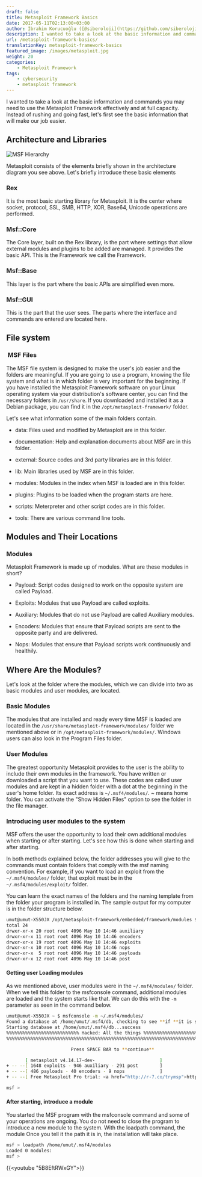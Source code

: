 ```yaml
---
draft: false
title: Metasploit Framework Basics
date: 2017-05-11T02:13:00+03:00
author: İbrahim Korucuoğlu ([@siberoloji](https://github.com/siberoloji))
description: I wanted to take a look at the basic information and commands you may need to use the Metasploit Framework effectively and at full capacity.
url: /metasploit-framework-basics/
translationKey: metasploit-framework-basics
featured_image: /images/metasploit.jpg
weight: 20
categories:
    - Metasploit Framework
tags:
    - cybersecurity
    - metasploit framework
---
```

I wanted to take a look at the basic information and commands you may need to use the Metasploit Framework effectively and at full capacity. Instead of rushing and going fast, let's first see the basic information that will make our job easier.

## Architecture and Libraries

![MSF Hierarchy](/images/msfarch.png)

Metasploit consists of the elements briefly shown in the architecture diagram you see above. Let's briefly introduce these basic elements

### Rex

It is the most basic starting library for Metasploit. It is the center where socket, protocol, SSL, SMB, HTTP, XOR, Base64, Unicode operations are performed.

### Msf::Core

The Core layer, built on the Rex library, is the part where settings that allow external modules and plugins to be added are managed. It provides the basic API. This is the Framework we call the Framework.

### Msf::Base

This layer is the part where the basic APIs are simplified even more.

### Msf::GUI

This is the part that the user sees. The parts where the interface and commands are entered are located here.

## File system

###  MSF Files

The MSF file system is designed to make the user's job easier and the folders are meaningful. If you are going to use a program, knowing the file system and what is in which folder is very important for the beginning. If you have installed the Metasploit Framework software on your Linux operating system via your distribution's software center, you can find the necessary folders in `/usr/share`. If you downloaded and installed it as a Debian package, you can find it in the `/opt/metasploit-framework/` folder.

Let's see what information some of the main folders contain.

* data: Files used and modified by Metasploit are in this folder.

* documentation: Help and explanation documents about MSF are in this folder.

* external: Source codes and 3rd party libraries are in this folder.

* lib: Main libraries used by MSF are in this folder.

* modules: Modules in the index when MSF is loaded are in this folder.

* plugins: Plugins to be loaded when the program starts are here.

* scripts: Meterpreter and other script codes are in this folder.

* tools: There are various command line tools.

## Modules and Their Locations

### Modules

Metasploit Framework is made up of modules. What are these modules in short?

* Payload: Script codes designed to work on the opposite system are called Payload.

* Exploits: Modules that use Payload are called exploits.

* Auxiliary: Modules that do not use Payload are called Auxiliary modules.

* Encoders: Modules that ensure that Payload scripts are sent to the opposite party and are delivered.

* Nops: Modules that ensure that Payload scripts work continuously and healthily.

## Where Are the Modules?

Let's look at the folder where the modules, which we can divide into two as basic modules and user modules, are located.

### Basic Modules

The modules that are installed and ready every time MSF is loaded are located in the `/usr/share/metasploit-framework/modules/` folder we mentioned above or in `/opt/metasploit-framework/modules/`. Windows users can also look in the Program Files folder.

### User Modules

The greatest opportunity Metasploit provides to the user is the ability to include their own modules in the framework. You have written or downloaded a script that you want to use. These codes are called user modules and are kept in a hidden folder with a dot at the beginning in the user's home folder. Its exact address is `~/.msf4/modules/`. ~ means home folder. You can activate the "Show Hidden Files" option to see the folder in the file manager.

### Introducing user modules to the system

MSF offers the user the opportunity to load their own additional modules when starting or after starting. Let's see how this is done when starting and after starting.

In both methods explained below, the folder addresses you will give to the commands must contain folders that comply with the msf naming convention. For example, if you want to load an exploit from the `~/.msf4/modules/` folder, that exploit must be in the `~/.msf4/modules/exploit/` folder.

You can learn the exact names of the folders and the naming template from the folder your program is installed in. The sample output for my computer is in the folder structure below.

```bash
umut@umut-X550JX /opt/metasploit-framework/embedded/framework/modules $ ls -l
total 24
drwxr-xr-x 20 root root 4096 May 10 14:46 auxiliary
drwxr-xr-x 11 root root 4096 May 10 14:46 encoders
drwxr-xr-x 19 root root 4096 May 10 14:46 exploits
drwxr-xr-x 10 root root 4096 May 10 14:46 nops
drwxr-xr-x  5 root root 4096 May 10 14:46 payloads
drwxr-xr-x 12 root root 4096 May 10 14:46 post
```

#### Getting user Loading modules

As we mentioned above, user modules were in the `~/.msf4/modules/` folder. When we tell this folder to the msfconsole command, additional modules are loaded and the system starts like that. We can do this with the `-m` parameter as seen in the command below.

```bash
umut@umut-X550JX ~ $ msfconsole -m ~/.msf4/modules/
Found a database at /home/umut/.msf4/db, checking to see **if **it is started
Starting database at /home/umut/.msf4/db...success
%%%%%%%%%%%%%%%%%%%%%%%%%%% Hacked: All the things %%%%%%%%%%%%%%%%%%%%%%%%%%%%%
%%%%%%%%%%%%%%%%%%%%%%%%%%%%%%%%%%%%%%%%%%%%%%%%%%%%%%%%%%%%%%%%%%%%%%%%%%%%%%%%

                        Press SPACE BAR to **continue**

       [ metasploit v4.14.17-dev-                        ]
+ -- --[ 1648 exploits - 946 auxiliary - 291 post        ]
+ -- --[ 486 payloads - 40 encoders - 9 nops             ]
+ -- --[ Free Metasploit Pro trial: <a href="http://r-7.co/trymsp">http://r-7.co/trymsp</a> ]

msf > 
```

#### After starting, introduce a module

You started the MSF program with the msfconsole command and some of your operations are ongoing. You do not need to close the program to introduce a new module to the system. With the loadpath command, the module Once you tell it the path it is in, the installation will take place.

```bash
msf > loadpath /home/umut/.msf4/modules
Loaded 0 modules:
msf > 
```

{{<youtube "5B8EftRWxGY">}}

